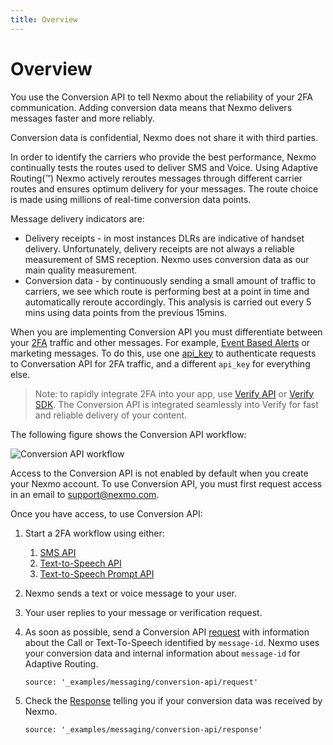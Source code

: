 ```yaml
---
title: Overview
---
```


# Overview

You use the Conversion API to tell Nexmo about the reliability of your 2FA communication. Adding conversion data means that Nexmo delivers messages faster and more reliably.

Conversion data is confidential, Nexmo does not share it with third parties.

In order to identify the carriers who provide the best performance, Nexmo continually tests the routes used to deliver SMS and Voice. Using Adaptive Routing(™) Nexmo actively reroutes messages through different carrier routes and ensures optimum delivery for your messages. The route choice is made using millions of real-time conversion data points.

Message delivery indicators are:

* Delivery receipts - in most instances DLRs are indicative of handset delivery. Unfortunately, delivery receipts are not always a reliable measurement of SMS reception. Nexmo uses conversion data as our main quality measurement.
* Conversion data - by continuously sending a small amount of traffic to carriers, we see which route is performing best at a point in time and automatically reroute accordingly. This analysis is carried out every 5 mins using data points from the previous 15mins.

When you are implementing Conversion API you must differentiate between your [2FA](/messaging/sms/guides/global-messaging) traffic and other messages. For example, [Event Based Alerts](/messaging/us-short-codes/guides/alerts) or marketing messages. To do this, use one [api_key](/api/conversion) to authenticate requests to Conversation API for 2FA traffic, and a different `api_key` for everything else.

> Note: to rapidly integrate 2FA into your app, use [Verify API](https://docs.nexmo.com/verify/api-reference) or [Verify SDK](https://docs.nexmo.com/verify/verify-sdk-for-android). The Conversion API is integrated seamlessly into Verify for fast and reliable delivery of your content.

The following figure shows the Conversion API workflow:

![Conversion API workflow](/assets/images/workflow_conversion_api.svg)

Access to the Conversion API is not enabled by default when you create your Nexmo account. To use Conversion API, you must first request access in an email to [support@nexmo.com](mailto:support@nexmo.com).

Once you have access, to use Conversion API:

1. Start a 2FA workflow using either:

    1. [SMS API](/messaging/sms/overview)
    2. [Text-to-Speech API](/voice/guides/text-to-speech)
    3. [Text-to-Speech Prompt API](https://docs.nexmo.com/voice/voice-deprecated/text-to-speech-prompt)

2. Nexmo sends a text or voice message to your user.

3. Your user replies to your message or verification request.

4. As soon as possible, send a Conversion API [request](/api/conversion#request) with information about the Call or Text-To-Speech identified by `message-id`. Nexmo uses your conversion data and internal information about `message-id` for Adaptive Routing.

    ```tabbed_examples
    source: '_examples/messaging/conversion-api/request'
    ```

5. Check the [Response](/api/conversion#response) telling you if your conversion data was received by Nexmo.

    ```tabbed_examples
    source: '_examples/messaging/conversion-api/response'
    ```

